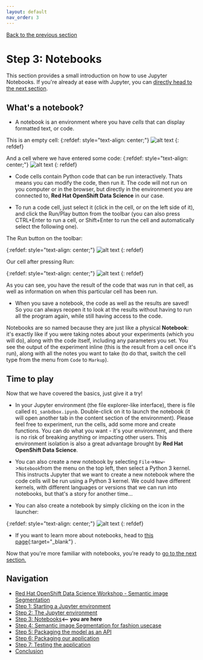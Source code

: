 ```yaml
---
layout: default
nav_order: 3
---
```

[Back to the previous section](step2.md)

# Step 3: Notebooks

This section provides a small introduction on how to use Jupyter Notebooks. If you're already at ease with Jupyter, you can [directly head to the next section](step4.md).

## What's a notebook?

* A notebook is an environment where you have *cells* that can display formatted text, or code.

This is an empty cell:
{:refdef: style="text-align: center;"}
![alt text](./assets/img/cell.png "A notebook cell")
{: refdef}

And a cell where we have entered some code:
{:refdef: style="text-align: center;"}
![alt text](./assets/img/cell_code.png "A notebook cell with code")
{: refdef}

* Code cells contain Python code that can be run interactively. Thats means you can modify the code, then run it. The code will not run on you computer or in the browser, but directly in the environment you are connected to, **Red Hat OpenShift Data Science** in our case.

* To run a code cell, just select it (click in the cell, or on the left side of it), and click the Run/Play button from the toolbar (you can also press CTRL+Enter to run a cell, or Shift+Enter to run the cell and automatically select the following one).

The Run button on the toolbar:

{:refdef: style="text-align: center;"}
![alt text](./assets/img/run_button.png "Run button")
{: refdef}

Our cell after pressing Run:

{:refdef: style="text-align: center;"}
![alt text](./assets/img/cell_run.png "Run cell")
{: refdef}

As you can see, you have the result of the code that was run in that cell, as well as information on when this particular cell has been run.

* When you save a notebook, the code as well as the results are saved! So you can always reopen it to look at the results without having to run all the program again, while still having access to the code.

Notebooks are so named because they are just like a physical **Notebook**: it's exactly like if you were taking notes about your experiments (which you will do), along with the code itself, including any parameters you set. You see the output of the experiment inline (this is the result from a cell once it's run), along with all the notes you want to take (to do that, switch the cell type from the menu from `Code` to `Markup`).

## Time to play

Now that we have covered the basics, just give it a try!

* In your Jupyter environment (the file explorer-like interface), there is file called `01_sanbdbox.ipynb`. Double-click on it to launch the notebook (it will open another tab in the content section of the environment). Please feel free to experiment, run the cells, add some more and create functions. You can do what you want - it's your environment, and there is no risk of breaking anything or impacting other users. This environment isolation is also a great advantage brought by **Red Hat OpenShift Data Science**.

* You can also create a new notebook by selecting `File`->`New`->`Notebook`from the menu on the top left, then select a Python 3 kernel. This instructs Jupyter that we want to create a new notebook where the code cells will be run using a Python 3 kernel. We could have different kernels, with different languages or versions that we can run into notebooks, but that's a story for another time...

* You can also create a notebook by simply clicking on the icon in the launcher:

{:refdef: style="text-align: center;"}
![alt text](./assets/img/new_notebook.png "Run cell")
{: refdef}

* If you want to learn more about notebooks, head to [this page](https://jupyter.org/){:target="_blank"} .

Now that you're more familiar with notebooks, you're ready to [go to the next section.](step4.md)

## Navigation

<!-- startnav -->
* [Red Hat OpenShift Data Science Workshop - Semantic image Segmentation](index.md)
* [Step 1: Starting a Jupyter environment](step1.md)
* [Step 2: The Jupyter environment](step2.md)
* [Step 3: Notebooks](step3.md)**<-- you are here**
* [Step 4: Semantic image Segmentation for fashion usecase](step4.md)
* [Step 5: Packaging the model as an API](step5.md)
* [Step 6: Packaging our application](step6.md)
* [Step 7: Testing the application](step7.md)
* [Conclusion](step8.md)
<!-- endnav -->
